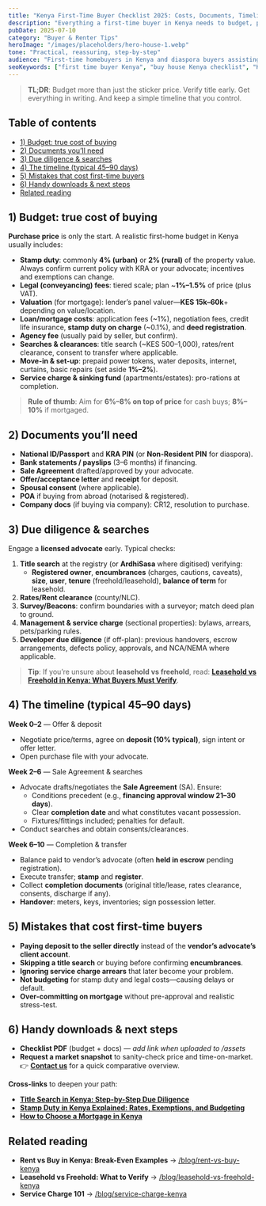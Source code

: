 ```yaml
---
title: "Kenya First-Time Buyer Checklist 2025: Costs, Documents, Timelines"
description: "Everything a first-time buyer in Kenya needs to budget, prepare, and verify—from stamp duty and legal fees to title searches, approvals, and closing timelines."
pubDate: 2025-07-10
category: "Buyer & Renter Tips"
heroImage: "/images/placeholders/hero-house-1.webp"
tone: "Practical, reassuring, step-by-step"
audience: "First-time homebuyers in Kenya and diaspora buyers assisting family"
seoKeywords: ["first time buyer Kenya", "buy house Kenya checklist", "Kenya stamp duty 2025", "title search Kenya", "sale agreement Kenya", "conveyancing Kenya costs"]
---
```


> **TL;DR**: Budget more than just the sticker price. Verify title early. Get everything in writing. And keep a simple timeline that you control.

## Table of contents
- [1) Budget: true cost of buying](#1-budget-true-cost-of-buying)
- [2) Documents you’ll need](#2-documents-youll-need)
- [3) Due diligence & searches](#3-due-diligence--searches)
- [4) The timeline (typical 45–90 days)](#4-the-timeline-typical-4590-days)
- [5) Mistakes that cost first-time buyers](#5-mistakes-that-cost-firsttime-buyers)
- [6) Handy downloads & next steps](#6-handy-downloads--next-steps)
- [Related reading](#related-reading)

## 1) Budget: true cost of buying

**Purchase price** is only the start. A realistic first-home budget in Kenya usually includes:

- **Stamp duty**: commonly **4% (urban)** or **2% (rural)** of the property value. Always confirm current policy with KRA or your advocate; incentives and exemptions can change.
- **Legal (conveyancing) fees**: tiered scale; plan ~**1%–1.5%** of price (plus VAT).
- **Valuation** (for mortgage): lender’s panel valuer—**KES 15k–60k**+ depending on value/location.
- **Loan/mortgage costs**: application fees (~1%), negotiation fees, credit life insurance, **stamp duty on charge** (~0.1%), and **deed registration**.
- **Agency fee** (usually paid by seller, but confirm).
- **Searches & clearances**: title search (~KES 500–1,000), rates/rent clearance, consent to transfer where applicable.
- **Move-in & set-up**: prepaid power tokens, water deposits, internet, curtains, basic repairs (set aside **1%–2%**).
- **Service charge & sinking fund** (apartments/estates): pro-rations at completion.

> **Rule of thumb**: Aim for **6%–8% on top of price** for cash buys; **8%–10%** if mortgaged.

## 2) Documents you’ll need

- **National ID/Passport** and **KRA PIN** (or **Non-Resident PIN** for diaspora).
- **Bank statements / payslips** (3–6 months) if financing.
- **Sale Agreement** drafted/approved by your advocate.
- **Offer/acceptance letter** and **receipt** for deposit.
- **Spousal consent** (where applicable).
- **POA** if buying from abroad (notarised & registered).
- **Company docs** (if buying via company): CR12, resolution to purchase.

## 3) Due diligence & searches

Engage a **licensed advocate** early. Typical checks:

1. **Title search** at the registry (or **ArdhiSasa** where digitised) verifying:
   - **Registered owner**, **encumbrances** (charges, cautions, caveats), **size**, **user**, **tenure** (freehold/leasehold), **balance of term** for leasehold.
2. **Rates/Rent clearance** (county/NLC).
3. **Survey/Beacons**: confirm boundaries with a surveyor; match deed plan to ground.
4. **Management & service charge** (sectional properties): bylaws, arrears, pets/parking rules.
5. **Developer due diligence** (if off-plan): previous handovers, escrow arrangements, defects policy, approvals, and NCA/NEMA where applicable.

> **Tip**: If you’re unsure about **leasehold vs freehold**, read: **[Leasehold vs Freehold in Kenya: What Buyers Must Verify](/blog/leasehold-vs-freehold-kenya)**.

## 4) The timeline (typical 45–90 days)

**Week 0–2** — Offer & deposit
- Negotiate price/terms, agree on **deposit (10% typical)**, sign intent or offer letter.
- Open purchase file with your advocate.

**Week 2–6** — Sale Agreement & searches
- Advocate drafts/negotiates the **Sale Agreement** (SA). Ensure:
  - Conditions precedent (e.g., **financing approval window 21–30 days**).
  - Clear **completion date** and what constitutes vacant possession.
  - Fixtures/fittings included; penalties for default.
- Conduct searches and obtain consents/clearances.

**Week 6–10** — Completion & transfer
- Balance paid to vendor’s advocate (often **held in escrow** pending registration).
- Execute transfer; **stamp** and **register**.
- Collect **completion documents** (original title/lease, rates clearance, consents, discharge if any).
- **Handover**: meters, keys, inventories; sign possession letter.

## 5) Mistakes that cost first-time buyers

- **Paying deposit to the seller directly** instead of the **vendor’s advocate’s client account**.
- **Skipping a title search** or buying before confirming **encumbrances**.
- **Ignoring service charge arrears** that later become your problem.
- **Not budgeting** for stamp duty and legal costs—causing delays or default.
- **Over-committing on mortgage** without pre-approval and realistic stress-test.

## 6) Handy downloads & next steps

- **Checklist PDF** (budget + docs) — *add link when uploaded to /assets*  
- **Request a market snapshot** to sanity-check price and time-on-market.  
  👉 **[Contact us](/contact)** for a quick comparative overview.

**Cross-links** to deepen your path:
- **[Title Search in Kenya: Step-by-Step Due Diligence](/blog/title-search-kenya-step-by-step)**
- **[Stamp Duty in Kenya Explained: Rates, Exemptions, and Budgeting](/blog/stamp-duty-kenya-explained)**
- **[How to Choose a Mortgage in Kenya](/blog/choose-a-mortgage-kenya)**

## Related reading

- **Rent vs Buy in Kenya: Break-Even Examples** → [/blog/rent-vs-buy-kenya](#)
- **Leasehold vs Freehold: What to Verify** → [/blog/leasehold-vs-freehold-kenya](#)
- **Service Charge 101** → [/blog/service-charge-kenya](#)
